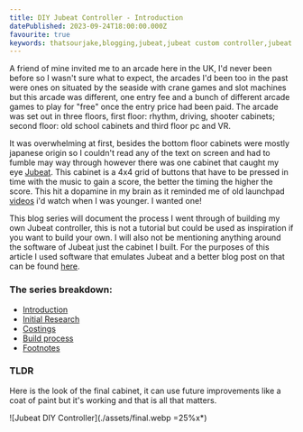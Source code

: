 ```yaml
---
title: DIY Jubeat Controller - Introduction
datePublished: 2023-09-24T18:00:00.000Z
favourite: true
keywords: thatsourjake,blogging,jubeat,jubeat custom controller,jubeat diy,youbeat controller
---
```


A friend of mine invited me to an arcade here in the UK, I'd never been before so I wasn't sure what to expect, the arcades I'd been too in the past were ones on situated by the seaside with crane games and slot machines but this arcade was different, one entry fee and a bunch of different arcade games to play for "free" once the entry price had been paid. The arcade was set out in three floors, first floor: rhythm, driving, shooter cabinets; second floor: old school cabinets and third floor pc and VR.

It was overwhelming at first, besides the bottom floor cabinets were mostly japanese origin so I couldn't read any of the text on screen and had to fumble may way through however there was one cabinet that caught my eye [Jubeat](https://en.wikipedia.org/wiki/Jubeat). This cabinet is a 4x4 grid of buttons that have to be pressed in time with the music to gain a score, the better the timing the higher the score. This hit a dopamine in my brain as it reminded me of old launchpad [videos](https://www.youtube.com/results?search_query=launchpad+cover) i'd watch when I was younger. I wanted one!

This blog series will document the process I went through of building my own Jubeat controller, this is not a tutorial but could be used as inspiration if you want to build your own. I will also not be mentioning anything around the software of Jubeat just the cabinet I built. For the purposes of this article I used software that emulates Jubeat and a better blog post on that can be found [here](https://davidobot.net/2020/05/03/jubeat-pc).

### The series breakdown:
- <ins>Introduction</ins>
- [Initial Research](./initial-research)
- [Costings](./costings)
- [Build process](./build-process)
- [Footnotes](./footnotes)

### TLDR
Here is the look of the final cabinet, it can use future improvements like a coat of paint but it's working and that is all that matters.

![Jubeat DIY Controller](./assets/final.webp =25%x*)
